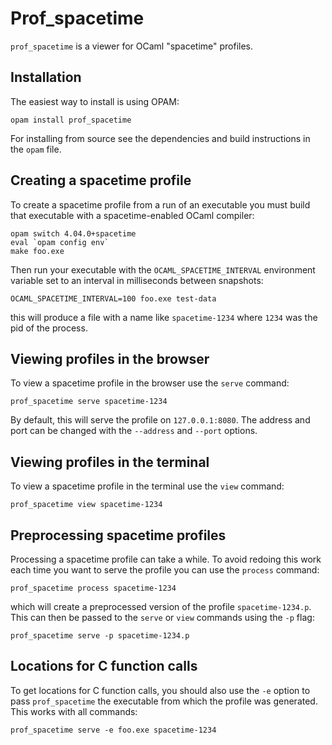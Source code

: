 # Prof_spacetime

`prof_spacetime` is a viewer for OCaml "spacetime" profiles.

## Installation

The easiest way to install is using OPAM:

    opam install prof_spacetime

For installing from source see the dependencies and build instructions
in the `opam` file.

## Creating a spacetime profile

To create a spacetime profile from a run of an executable you must build
that executable with a spacetime-enabled OCaml compiler:

    opam switch 4.04.0+spacetime
    eval `opam config env`
    make foo.exe

Then run your executable with the `OCAML_SPACETIME_INTERVAL` environment
variable set to an interval in milliseconds between snapshots:

    OCAML_SPACETIME_INTERVAL=100 foo.exe test-data

this will produce a file with a name like `spacetime-1234` where `1234`
was the pid of the process.

## Viewing profiles in the browser

To view a spacetime profile in the browser use the `serve` command:

    prof_spacetime serve spacetime-1234

By default, this will serve the profile on `127.0.0.1:8080`. The address
and port can be changed with the `--address` and `--port` options.

## Viewing profiles in the terminal

To view a spacetime profile in the terminal use the `view` command:

    prof_spacetime view spacetime-1234

## Preprocessing spacetime profiles

Processing a spacetime profile can take a while. To avoid redoing this
work each time you want to serve the profile you can use the `process`
command:

    prof_spacetime process spacetime-1234

which will create a preprocessed version of the profile
`spacetime-1234.p`. This can then be passed to the `serve` or `view`
commands using the `-p` flag:

    prof_spacetime serve -p spacetime-1234.p

## Locations for C function calls

To get locations for C function calls, you should also use the `-e`
option to pass `prof_spacetime` the executable from which the profile was
generated. This works with all commands:

    prof_spacetime serve -e foo.exe spacetime-1234
